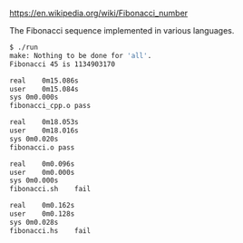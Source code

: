 https://en.wikipedia.org/wiki/Fibonacci_number

The Fibonacci sequence implemented in various languages.

```bash
$ ./run 
make: Nothing to be done for 'all'.
Fibonacci 45 is 1134903170

real	0m15.086s
user	0m15.084s
sys	0m0.000s
fibonacci_cpp.o	pass

real	0m18.053s
user	0m18.016s
sys	0m0.020s
fibonacci.o	pass

real	0m0.096s
user	0m0.000s
sys	0m0.000s
fibonacci.sh	fail

real	0m0.162s
user	0m0.128s
sys	0m0.028s
fibonacci.hs	fail

```
